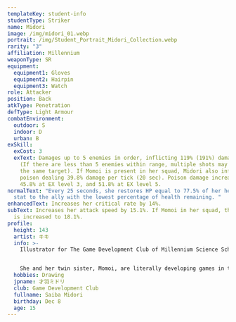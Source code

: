 ```yaml
---
templateKey: student-info
studentType: Striker
name: Midori
image: /img/midori_01.webp
portrait: /img/Student_Portrait_Midori_Collection.webp
rarity: "3"
affiliation: Millennium
weaponType: SR
equipment:
  equipment1: Gloves
  equipment2: Hairpin
  equipment3: Watch
role: Attacker
position: Back
atkType: Penetration
defType: Light Armour
combatEnvironment:
  outdoor: S
  indoor: D
  urban: B
exSkill:
  exCost: 3
  exText: Damages up to 5 enemies in order, inflicting 119% (191%) damage per hit.
    (If there are less than 5 enemies within range, multiple shots may land on
    the same target). If Momoi is present in her squad, Midori also inflicts
    poison dealing 39.8% damage per tick (20 sec). Poison damage increases to
    45.8% at EX level 3, and 51.8% at EX level 5.
normalText: "Every 25 seconds, she restores HP equal to 77.5% of her healing
  stat to the ally with the lowest percentage of health remaining. "
enhancedText: Increases her critical rate by 14%.
subText: Increases her attack speed by 15.1%. If Momoi in her squad, the effect
  is increased to 18.1%.
profile:
  height: 143
  artist: キキ
  info: >-
    Illustrator for The Game Development Club of Millennium Science School.


    She and her twin sister, Momoi, are literally developing games in the Game Development Club. She was shy and did not get along well with her cheerful sister, but their passion for games made them hit it off and now they are great friends.
  hobbies: Drawing
  jpname: 才羽ミドリ
  club: Game Development Club
  fullname: Saiba Midori
  birthday: Dec 8
  age: 15
---
```

